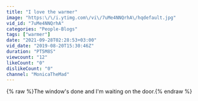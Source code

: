 ```yaml
---
title: "I love the warmer"
image: "https:\/\/i.ytimg.com\/vi\/7uMe4NNQrhA\/hqdefault.jpg"
vid_id: "7uMe4NNQrhA"
categories: "People-Blogs"
tags: ["warmer"]
date: "2021-09-28T02:28:53+03:00"
vid_date: "2019-08-20T15:30:46Z"
duration: "PT5M8S"
viewcount: "12"
likeCount: "0"
dislikeCount: "0"
channel: "MonicaTheMad"
---
```

{% raw %}The window's done and I'm waiting on the door.{% endraw %}
